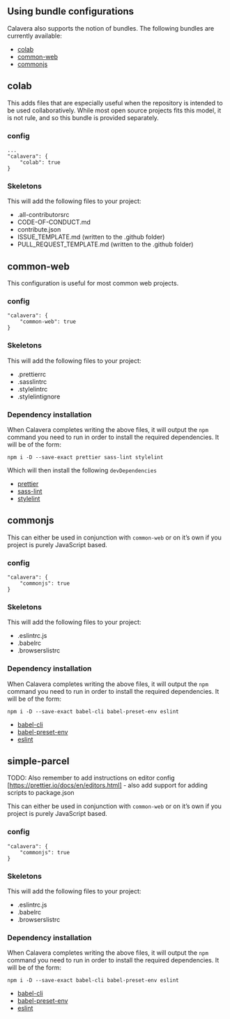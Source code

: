 ## Using bundle configurations

Calavera also supports the notion of bundles. The following bundles are currently available:

- [colab](#colab)
- [common-web](#common-web)
- [commonjs](#commonjs)

## colab

This adds files that are especially useful when the repository is intended to be used collaboratively. While most open source projects fits this model, it is not rule, and so this bundle is provided separately.

### config

```
...
"calavera": {
    "colab": true
}
```

### Skeletons

This will add the following files to your project:

- .all-contributorsrc
- CODE-OF-CONDUCT.md
- contribute.json
- ISSUE_TEMPLATE.md (written to the .github folder)
- PULL_REQUEST_TEMPLATE.md (written to the .github folder)

## common-web

This configuration is useful for most common web projects.

### config

```
"calavera": {
    "common-web": true
}
```

### Skeletons

This will add the following files to your project:

- .prettierrc
- .sasslintrc
- .stylelintrc
- .stylelintignore

### Dependency installation

When Calavera completes writing the above files, it will output the `npm` command you need to run in order to install the required dependencies. It will be of the form:

```
npm i -D --save-exact prettier sass-lint stylelint
```

Which will then install the following `devDependencies`

- [prettier](https://www.npmjs.com/package/prettier)
- [sass-lint](https://www.npmjs.com/package/sass-lint)
- [stylelint](https://www.npmjs.com/package/stylelint)

## commonjs

This can either be used in conjunction with `common-web` or on it’s own if you project is purely JavaScript based.

### config

```
"calavera": {
    "commonjs": true
}
```

### Skeletons

This will add the following files to your project:

- .eslintrc.js
- .babelrc
- .browserslistrc

### Dependency installation

When Calavera completes writing the above files, it will output the `npm` command you need to run in order to install the required dependencies. It will be of the form:

```
npm i -D --save-exact babel-cli babel-preset-env eslint
```

- [babel-cli](https://www.npmjs.com/package/babel-cli)
- [babel-preset-env](https://github.com/babel/babel/tree/master/packages/babel-preset-env)
- [eslint](https://www.npmjs.com/package/eslint)

## simple-parcel

TODO: Also remember to add instructions on editor config [https://prettier.io/docs/en/editors.html] - also add support for adding scripts to package.json

This can either be used in conjunction with `common-web` or on it’s own if you project is purely JavaScript based.

### config

```
"calavera": {
    "commonjs": true
}
```

### Skeletons

This will add the following files to your project:

- .eslintrc.js
- .babelrc
- .browserslistrc

### Dependency installation

When Calavera completes writing the above files, it will output the `npm` command you need to run in order to install the required dependencies. It will be of the form:

```
npm i -D --save-exact babel-cli babel-preset-env eslint
```

- [babel-cli](https://www.npmjs.com/package/babel-cli)
- [babel-preset-env](https://github.com/babel/babel/tree/master/packages/babel-preset-env)
- [eslint](https://www.npmjs.com/package/eslint)
